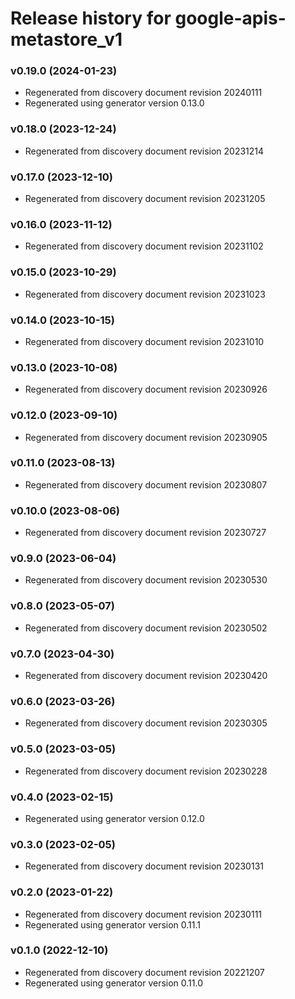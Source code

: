 # Release history for google-apis-metastore_v1

### v0.19.0 (2024-01-23)

* Regenerated from discovery document revision 20240111
* Regenerated using generator version 0.13.0

### v0.18.0 (2023-12-24)

* Regenerated from discovery document revision 20231214

### v0.17.0 (2023-12-10)

* Regenerated from discovery document revision 20231205

### v0.16.0 (2023-11-12)

* Regenerated from discovery document revision 20231102

### v0.15.0 (2023-10-29)

* Regenerated from discovery document revision 20231023

### v0.14.0 (2023-10-15)

* Regenerated from discovery document revision 20231010

### v0.13.0 (2023-10-08)

* Regenerated from discovery document revision 20230926

### v0.12.0 (2023-09-10)

* Regenerated from discovery document revision 20230905

### v0.11.0 (2023-08-13)

* Regenerated from discovery document revision 20230807

### v0.10.0 (2023-08-06)

* Regenerated from discovery document revision 20230727

### v0.9.0 (2023-06-04)

* Regenerated from discovery document revision 20230530

### v0.8.0 (2023-05-07)

* Regenerated from discovery document revision 20230502

### v0.7.0 (2023-04-30)

* Regenerated from discovery document revision 20230420

### v0.6.0 (2023-03-26)

* Regenerated from discovery document revision 20230305

### v0.5.0 (2023-03-05)

* Regenerated from discovery document revision 20230228

### v0.4.0 (2023-02-15)

* Regenerated using generator version 0.12.0

### v0.3.0 (2023-02-05)

* Regenerated from discovery document revision 20230131

### v0.2.0 (2023-01-22)

* Regenerated from discovery document revision 20230111
* Regenerated using generator version 0.11.1

### v0.1.0 (2022-12-10)

* Regenerated from discovery document revision 20221207
* Regenerated using generator version 0.11.0

